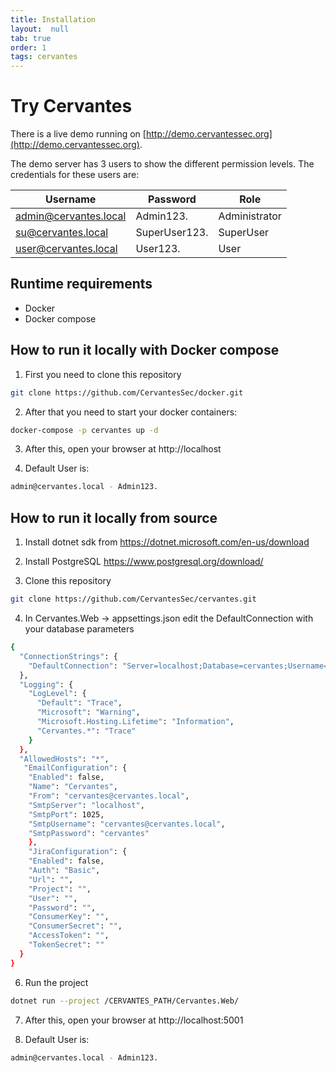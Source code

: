 ```yaml
---
title: Installation
layout:  null
tab: true
order: 1
tags: cervantes
---
```


# Try Cervantes

There is a live demo running on [http://demo.cervantessec.org](http://demo.cervantessec.org).

The demo server has 3 users to show the different permission levels. The credentials for these users are:

| Username              | Password      | Role          |
|-----------------------|---------------|---------------|
| admin@cervantes.local | Admin123.     | Administrator |
| su@cervantes.local    | SuperUser123. | SuperUser     |
| user@cervantes.local  | User123.      | User          |


## Runtime requirements

- Docker
- Docker compose

## How to run it locally with Docker compose

1. First you need to clone this repository

```sh
git clone https://github.com/CervantesSec/docker.git
```

2. After that you need to start your docker containers:

```sh
docker-compose -p cervantes up -d
```

3. After this, open your browser at http://localhost


4. Default User is:

```sh
admin@cervantes.local - Admin123.
```

## How to run it locally from source
1. Install dotnet sdk from https://dotnet.microsoft.com/en-us/download


2. Install PostgreSQL https://www.postgresql.org/download/


3. Clone this repository

```sh
git clone https://github.com/CervantesSec/cervantes.git
```

4. In Cervantes.Web -> appsettings.json edit the DefaultConnection with your database parameters

```sh
{
  "ConnectionStrings": {
    "DefaultConnection": "Server=localhost;Database=cervantes;Username=postgres;Password=postgres"
  },
  "Logging": {
    "LogLevel": {
      "Default": "Trace",
      "Microsoft": "Warning",
      "Microsoft.Hosting.Lifetime": "Information",
      "Cervantes.*": "Trace"
    }
  },
  "AllowedHosts": "*",
   "EmailConfiguration": {
    "Enabled": false,
    "Name": "Cervantes",
    "From": "cervantes@cervantes.local",
    "SmtpServer": "localhost",
    "SmtpPort": 1025,
    "SmtpUsername": "cervantes@cervantes.local",
    "SmtpPassword": "cervantes"
    },
    "JiraConfiguration": {
    "Enabled": false,
    "Auth": "Basic",
    "Url": "",
    "Project": "",
    "User": "",
    "Password": "",
    "ConsumerKey": "",
    "ConsumerSecret": "",
    "AccessToken": "",
    "TokenSecret": ""
  }
}
```

6. Run the project

```sh
dotnet run --project /CERVANTES_PATH/Cervantes.Web/
```

7. After this, open your browser at http://localhost:5001


8. Default User is:

```sh
admin@cervantes.local - Admin123.
```